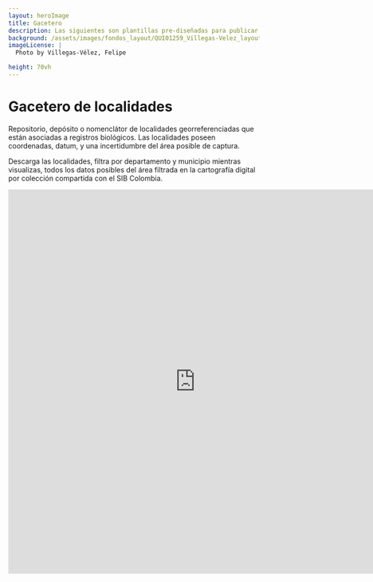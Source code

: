 ```yaml
---
layout: heroImage
title: Gacetero
description: Las siguientes son plantillas pre-diseñadas para publicar datos  sobre biodiversidad. 
background: /assets/images/fondos_layout/QUI01259_Villegas-Velez_layout.jpg
imageLicense: |
  Photo by Villegas-Vélez, Felipe

height: 70vh
---
```


# Gacetero de localidades


Repositorio, depósito o nomenclátor de localidades georreferenciadas que están asociadas a registros biológicos. Las localidades poseen coordenadas, datum, y una incertidumbre del área posible de captura.

Descarga las localidades, filtra por departamento y municipio mientras visualizas, todos los datos posibles del área filtrada en la cartografía digital por colección compartida con el SIB Colombia.



<iframe seamless frameborder="0" src="https://public.tableau.com/views/Gacetero_0/Dashboard1?:embed=yes&:display_count=yes&:showVizHome=no" width = '750' height = '770' scrolling='yes' ></iframe>    
